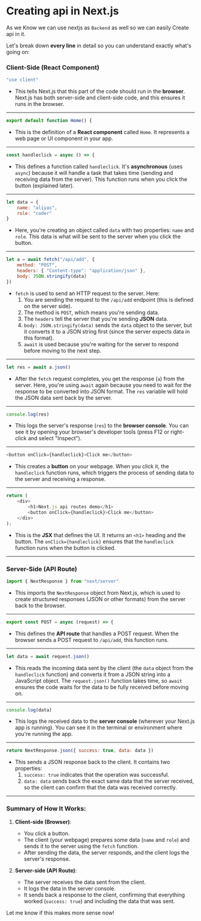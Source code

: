 # **Creating api in Next.js**
As we Know we can use nextjs as `Backend` as well so we can easily Create api in it.

Let's break down **every line** in detail so you can understand exactly what's going on:

### **Client-Side (React Component)**

```js
"use client" 
```
- This tells Next.js that this part of the code should run in the **browser**. Next.js has both server-side and client-side code, and this ensures it runs in the browser.

---

```js
export default function Home() {
```
- This is the definition of a **React component** called `Home`. It represents a web page or UI component in your app.

---

```js
const handleclick = async () => {
```
- This defines a function called `handleclick`. It's **asynchronous** (uses `async`) because it will handle a task that takes time (sending and receiving data from the server). This function runs when you click the button (explained later).

---

```js
let data = {
    name: "aliyas",
    role: "coder"
}
```
- Here, you're creating an object called `data` with two properties: `name` and `role`. This data is what will be sent to the server when you click the button.

---

```js
let a = await fetch("/api/add", {
    method: "POST",
    headers: { "Content-type": "application/json" },
    body: JSON.stringify(data)
})
```
- `fetch` is used to send an HTTP request to the server. Here:
  1. You are sending the request to the `/api/add` endpoint (this is defined on the server side).
  2. The method is `POST`, which means you're sending data.
  3. The `headers` tell the server that you're sending **JSON** data.
  4. `body: JSON.stringify(data)` sends the `data` object to the server, but it converts it to a JSON string first (since the server expects data in this format).
  5. `await` is used because you're waiting for the server to respond before moving to the next step.

---

```js
let res = await a.json()
```
- After the `fetch` request completes, you get the response (`a`) from the server. Here, you're using `await` again because you need to wait for the response to be converted into JSON format. The `res` variable will hold the JSON data sent back by the server.

---

```js
console.log(res)
```
- This logs the server's response (`res`) to the **browser console**. You can see it by opening your browser's developer tools (press F12 or right-click and select "Inspect").

---

```js
<button onClick={handleclick}>Click me</button>
```
- This creates a **button** on your webpage. When you click it, the `handleclick` function runs, which triggers the process of sending data to the server and receiving a response.

---

```js
return (
    <div>
        <h1>Next.js api routes demo</h1>
        <button onClick={handleclick}>Click me</button>
    </div>
);
```
- This is the **JSX** that defines the UI. It returns an `<h1>` heading and the button. The `onClick={handleclick}` ensures that the `handleclick` function runs when the button is clicked.

---

### **Server-Side (API Route)**

```js
import { NextResponse } from "next/server"
```
- This imports the `NextResponse` object from Next.js, which is used to create structured responses (JSON or other formats) from the server back to the browser.

---

```js
export const POST = async (request) => {
```
- This defines the **API route** that handles a POST request. When the browser sends a POST request to `/api/add`, this function runs. 

---

```js
let data = await request.json()
```
- This reads the incoming data sent by the client (the `data` object from the `handleclick` function) and converts it from a JSON string into a JavaScript object. The `request.json()` function takes time, so `await` ensures the code waits for the data to be fully received before moving on.

---

```js
console.log(data)
```
- This logs the received data to the **server console** (wherever your Next.js app is running). You can see it in the terminal or environment where you're running the app.

---

```js
return NextResponse.json({ success: true, data: data })
```
- This sends a JSON response back to the client. It contains two properties:
  1. `success: true` indicates that the operation was successful.
  2. `data: data` sends back the exact same data that the server received, so the client can confirm that the data was received correctly.

---

### **Summary of How It Works:**

1. **Client-side (Browser)**:
   - You click a button.
   - The client (your webpage) prepares some data (`name` and `role`) and sends it to the server using the `fetch` function.
   - After sending the data, the server responds, and the client logs the server's response.

2. **Server-side (API Route)**:
   - The server receives the data sent from the client.
   - It logs the data in the server console.
   - It sends back a response to the client, confirming that everything worked (`success: true`) and including the data that was sent.

Let me know if this makes more sense now!
